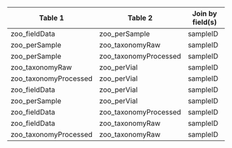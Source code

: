 |Table 1|Table 2|Join by field(s)|
|------------------------|------------------------|-------------------------------|
zoo_fieldData|zoo_perSample|sampleID
zoo_perSample|zoo_taxonomyRaw|sampleID
zoo_perSample|zoo_taxonomyProcessed|sampleID
zoo_taxonomyRaw|zoo_perVial|sampleID
zoo_taxonomyProcessed|zoo_perVial|sampleID
zoo_fieldData|zoo_perVial|sampleID
zoo_perSample|zoo_perVial|sampleID
zoo_fieldData|zoo_taxonomyProcessed|sampleID
zoo_fieldData|zoo_taxonomyRaw|sampleID
zoo_taxonomyProcessed|zoo_taxonomyRaw|sampleID
